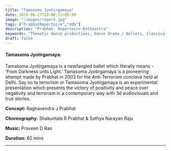 ```yaml
---
title: "Tamasoma Jyotirgamaya"
date: 2019-06-27T20:08:11+05:30
image: "/images/reper4.jpg"
tags: ["PrabhatRepertoire","ddb"]
description: "Prabhat- Repertoire-Kathaastra"
keywords: "Thematic dance productions, Dance Drama / Ballets, Classical dance sequences."
draft: false
---
```


#### **Tamasoma Jyotirgamaya:**

Tamasoma Jyotirgamaya is a newfangled ballet which literally means - ‘From 	Darkness unto Light.’ Tamasoma Jyotirgamaya is a pioneering attempt made by Prabhat in 2003 for the Anti-Terrorism conclave held at Delhi. Say no to terrorism or Tamasoma Jyotirgamaya is an experimental presentation which presents the victory of positivity and peace over negativity and terrorism in a contemporary way with 3d audiovisuals and true stories.

**Concept:** Raghavendra J Prabhat

**Choreography:** Shakuntala R Prabhat & Sathya Narayan Raju

**Music:** Praveen D Rao

**Duration:** 60 mins

---